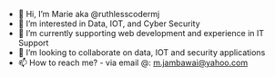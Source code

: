 - 👋 Hi, I’m Marie aka @ruthlesscodermj
- 👀 I’m interested in Data, IOT, and Cyber Security
- 🌱 I’m currently supporting web development and experience in IT Support
- 💞️ I’m looking to collaborate on data, IOT and security applications
- 📫 How to reach me? - via email @: m.jambawai@yahoo.com

<!---
ruthlesscodermj/ruthlesscodermj is a ✨ special ✨ repository because its `README.md` (this file) appears on your GitHub profile.
You can click the Preview link to take a look at your changes.
--->
